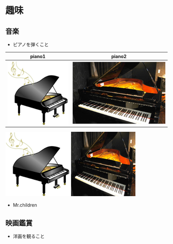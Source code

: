 # 趣味

## 音楽 

- ピアノを弾くこと

|piano1|piano2|
|---|---|
|![](500134.jpg)|![](adtDSC_2415-750x499.jpg)|

<img src="500134.jpg" alt="piano" title="piano" width="200" height="200"/>
<img src="adtDSC_2415-750x499.jpg" alt="piano" title="piano" width="200" height="200"/>

- Mr.children　

## 映画鑑賞　

- 洋画を観ること




